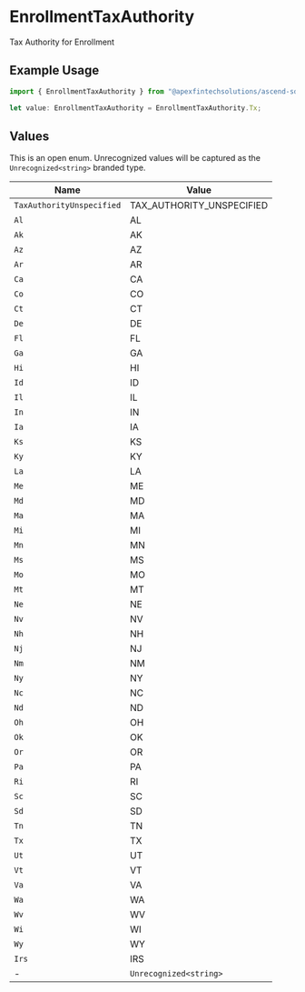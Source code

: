 # EnrollmentTaxAuthority

Tax Authority for Enrollment

## Example Usage

```typescript
import { EnrollmentTaxAuthority } from "@apexfintechsolutions/ascend-sdk/models/components";

let value: EnrollmentTaxAuthority = EnrollmentTaxAuthority.Tx;
```

## Values

This is an open enum. Unrecognized values will be captured as the `Unrecognized<string>` branded type.

| Name                      | Value                     |
| ------------------------- | ------------------------- |
| `TaxAuthorityUnspecified` | TAX_AUTHORITY_UNSPECIFIED |
| `Al`                      | AL                        |
| `Ak`                      | AK                        |
| `Az`                      | AZ                        |
| `Ar`                      | AR                        |
| `Ca`                      | CA                        |
| `Co`                      | CO                        |
| `Ct`                      | CT                        |
| `De`                      | DE                        |
| `Fl`                      | FL                        |
| `Ga`                      | GA                        |
| `Hi`                      | HI                        |
| `Id`                      | ID                        |
| `Il`                      | IL                        |
| `In`                      | IN                        |
| `Ia`                      | IA                        |
| `Ks`                      | KS                        |
| `Ky`                      | KY                        |
| `La`                      | LA                        |
| `Me`                      | ME                        |
| `Md`                      | MD                        |
| `Ma`                      | MA                        |
| `Mi`                      | MI                        |
| `Mn`                      | MN                        |
| `Ms`                      | MS                        |
| `Mo`                      | MO                        |
| `Mt`                      | MT                        |
| `Ne`                      | NE                        |
| `Nv`                      | NV                        |
| `Nh`                      | NH                        |
| `Nj`                      | NJ                        |
| `Nm`                      | NM                        |
| `Ny`                      | NY                        |
| `Nc`                      | NC                        |
| `Nd`                      | ND                        |
| `Oh`                      | OH                        |
| `Ok`                      | OK                        |
| `Or`                      | OR                        |
| `Pa`                      | PA                        |
| `Ri`                      | RI                        |
| `Sc`                      | SC                        |
| `Sd`                      | SD                        |
| `Tn`                      | TN                        |
| `Tx`                      | TX                        |
| `Ut`                      | UT                        |
| `Vt`                      | VT                        |
| `Va`                      | VA                        |
| `Wa`                      | WA                        |
| `Wv`                      | WV                        |
| `Wi`                      | WI                        |
| `Wy`                      | WY                        |
| `Irs`                     | IRS                       |
| -                         | `Unrecognized<string>`    |